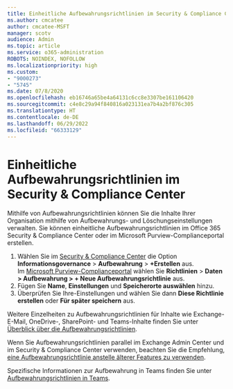 ```yaml
---
title: Einheitliche Aufbewahrungsrichtlinien im Security & Compliance Center
ms.author: cmcatee
author: cmcatee-MSFT
manager: scotv
audience: Admin
ms.topic: article
ms.service: o365-administration
ROBOTS: NOINDEX, NOFOLLOW
ms.localizationpriority: high
ms.custom:
- "9000273"
- "5745"
ms.date: 07/8/2020
ms.openlocfilehash: eb16746a65be4a64131c6cc8e3307be161106420
ms.sourcegitcommit: c4e8c29a94f840816a023131ea7b4a2bf876c305
ms.translationtype: HT
ms.contentlocale: de-DE
ms.lasthandoff: 06/29/2022
ms.locfileid: "66333129"
---
```

# <a name="unified-retention-policies-in-the-security--compliance-center"></a>Einheitliche Aufbewahrungsrichtlinien im Security & Compliance Center

Mithilfe von Aufbewahrungsrichtlinien können Sie die Inhalte Ihrer Organisation mithilfe von Aufbewahrungs- und Löschungseinstellungen verwalten. Sie können einheitliche Aufbewahrungsrichtlinien im Office 365 Security & Compliance Center oder im Microsoft Purview-Complianceportal erstellen. 

1. Wählen Sie im [Security & Compliance Center](https://go.microsoft.com/fwlink/p/?linkid=2077143) die Option **Informationsgovernance** > **Aufbewahrung** > **+Erstellen** aus. <br/>
    Im [Microsoft Purview-Complianceportal](https://go.microsoft.com/fwlink/p/?linkid=2077149) wählen Sie **Richtlinien** > **Daten > Aufbewahrung > + Neue Aufbewahrungsrichtlinie** aus.
2. Fügen Sie **Name**, **Einstellungen** und **Speicherorte auswählen** hinzu.
3. Überprüfen Sie Ihre-Einstellungen und wählen Sie dann **Diese Richtlinie erstellen** oder **Für später speichern** aus.  
      
Weitere Einzelheiten zu Aufbewahrungsrichtlinien für Inhalte wie Exchange-E-Mail, OneDrive-, SharePoint- und Teams-Inhalte finden Sie unter [Überblick über die Aufbewahrungsrichtlinien](https://go.microsoft.com/fwlink/?linkid=2127785).  
    
Wenn Sie Aufbewahrungsrichtlinien parallel im Exchange Admin Center und im Security & Compliance Center verwenden, beachten Sie die Empfehlung, [eine Aufbewahrungsrichtlinie anstelle älterer Features zu verwenden](https://docs.microsoft.com/microsoft-365/compliance/retention-policies#use-a-retention-policy-instead-of-older-features).  
    
Spezifische Informationen zur Aufbewahrung in Teams finden Sie unter [Aufbewahrungsrichtlinien in Teams](https://docs.microsoft.com/microsoftteams/retention-policies).